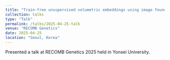 ```yaml
---
title: "Train-free unsupervised volumetric embeddings using image foundation models enable improved predictions and genomic discoveries"
collection: talks
type: "Talk"
permalink: /talks/2025-04-25-talk
venue: "RECOMB Genetics"
date: 2025-04-25
location: "Seoul, Korea"
---
```


Presented a talk at RECOMB Genetics 2025 held in Yonsei University.

